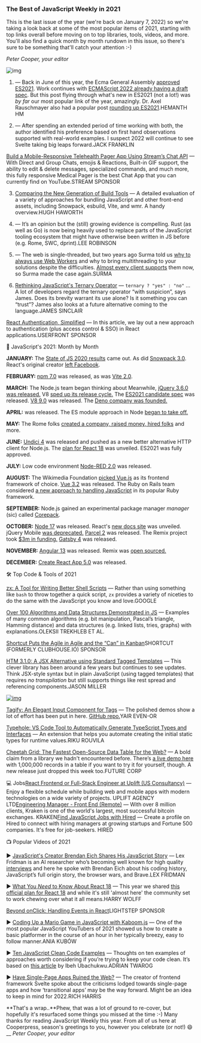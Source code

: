 ### The Best of JavaScript Weekly in 2021

This is the last issue of the year (we're back on January 7, 2022) so we're taking a look back at some of the most popular items of 2021, starting with top links overall before moving on to top libraries, tools, videos, and more. You'll also find a quick month by month rundown in this issue, so there's sure to be something that'll catch your attention :-) 

 *Peter Cooper, your editor*



![img](https://res.cloudinary.com/cpress/image/upload/w_1280,e_sharpen:60/qibevt2smrj4qldfqbed.jpg)

1.  — Back in June of this year, the Ecma General Assembly [approved ES2021](https://javascriptweekly.com/link/117998/086a345ab2). Work continues with [ECMAScript 2022 already having a draft spec](https://javascriptweekly.com/link/117999/086a345ab2). But this post flying through what's new in ES2021 (not a lot!) was *by far* our most popular link of the year, amazingly. Dr. Axel Rauschmayer also had a popular post [rounding up ES2021](https://javascriptweekly.com/link/118000/086a345ab2).HEMANTH HM

2.  — After spending an extended period of time working with both, the author identified his preference based on first hand observations supported with real-world examples. I suspect 2022 will continue to see Svelte taking big leaps forward.JACK FRANKLIN

   [Build a Mobile-Responsive Telehealth Pager App Using Stream’s Chat API](https://javascriptweekly.com/link/117986/086a345ab2) — With Direct and Group Chats, emojis & Reactions, Built-in GIF support, the ability to edit & delete messages, specialized commands, and much more, this fully responsive Medical Pager is the best Chat App that you can currently find on YouTube.STREAM SPONSOR

3.  [Comparing the New Generation of Build Tools](https://javascriptweekly.com/link/118002/086a345ab2) — A detailed evaluation of a variety of approaches for bundling JavaScript and other front-end assets, including Snowpack, esbuild, Vite, and wmr. A handy overview.HUGH HAWORTH

4.  — It’s an opinion but the (still) growing evidence is compelling. Rust (as well as Go) is now being heavily used to replace parts of the JavaScript tooling ecosystem that might have otherwise been written in JS before (e.g. Rome, SWC, dprint).LEE ROBINSON

5.  — The web is single-threaded, but two years ago Surma told us [why to always use Web Workers](https://javascriptweekly.com/link/118005/086a345ab2) and why to bring multithreading to your solutions despite the difficulties. [Almost every client supports](https://javascriptweekly.com/link/118006/086a345ab2) them now, so Surma made the case again.SURMA

6. [Rethinking JavaScript's Ternary Operator](https://javascriptweekly.com/link/118007/086a345ab2) — `ternary ? "yes" : "no"` … A lot of developers regard the ternary operator “with suspicion”, says James. Does its brevity warrant its use alone? Is it something you can “trust”? James also looks at a future alternative coming to the language.JAMES SINCLAIR

[React Authentication, Simplified](https://javascriptweekly.com/link/117992/086a345ab2) — In this article, we lay out a new approach to authentication (plus access control & SSO) in React applications.USERFRONT SPONSOR



📅 JavaScript's 2021: Month by Month

**JANUARY:** The [State of JS 2020 results](https://javascriptweekly.com/link/118008/086a345ab2) came out. As did [Snowpack 3.0](https://javascriptweekly.com/link/118009/086a345ab2). React's original creator [left Facebook](https://javascriptweekly.com/link/118010/086a345ab2).

**FEBRUARY:** [npm 7.0](https://javascriptweekly.com/link/118011/086a345ab2) was released, as was [Vite 2.0](https://javascriptweekly.com/link/118012/086a345ab2).

**MARCH:** The Node.js team began thinking about  Meanwhile, [jQuery 3.6.0 was released.](https://javascriptweekly.com/link/118014/086a345ab2) V8 [sped up its release cycle.](https://javascriptweekly.com/link/118015/086a345ab2) The [ES2021 candidate spec](https://javascriptweekly.com/link/118016/086a345ab2) was released. [V8 9.0](https://javascriptweekly.com/link/118017/086a345ab2) was released. The [Deno company was founded.](https://javascriptweekly.com/link/118018/086a345ab2)

**APRIL:**  was released. The ES module approach in Node [began to take off.](https://javascriptweekly.com/link/118020/086a345ab2)

**MAY:** The Rome folks [created a company, raised money, hired folks](https://javascriptweekly.com/link/118021/086a345ab2) and more.

**JUNE:** [Undici 4](https://javascriptweekly.com/link/118022/086a345ab2) was released and pushed as a new better alternative HTTP client for Node.js. The [plan for React 18](https://javascriptweekly.com/link/118023/086a345ab2) was unveiled. ES2021 was fully approved.

**JULY:** Low code environment [Node-RED 2.0](https://javascriptweekly.com/link/118024/086a345ab2) was released.

**AUGUST:** The Wikimedia Foundation [picked Vue.js](https://javascriptweekly.com/link/118025/086a345ab2) as its frontend framework of choice. [Vue 3.2](https://javascriptweekly.com/link/118026/086a345ab2) was released. The Ruby on Rails team considered [a new approach to handling JavaScript](https://javascriptweekly.com/link/118027/086a345ab2) in its popular Ruby framework.

**SEPTEMBER:** Node.js gained an experimental package manager *manager* (sic) called [Corepack](https://javascriptweekly.com/link/118028/086a345ab2).

**OCTOBER:** [Node 17](https://javascriptweekly.com/link/118029/086a345ab2) was released. React's [new docs site](https://javascriptweekly.com/link/118030/086a345ab2) was unveiled. jQuery Mobile [was deprecated.](https://javascriptweekly.com/link/118031/086a345ab2) [Parcel 2](https://javascriptweekly.com/link/118032/086a345ab2) was released. The Remix project took [$3m in funding.](https://javascriptweekly.com/link/118033/086a345ab2) [Gatsby 4](https://javascriptweekly.com/link/118034/086a345ab2) was released.

**NOVEMBER:**  [Angular 13](https://javascriptweekly.com/link/118036/086a345ab2) was released. Remix was [open sourced.](https://javascriptweekly.com/link/118037/086a345ab2)

**DECEMBER:** [Create React App 5.0](https://javascriptweekly.com/link/118038/086a345ab2) was released.

🛠 Top Code & Tools of 2021

[zx: A Tool for Writing Better Shell Scripts](https://javascriptweekly.com/link/118039/086a345ab2) — Rather than using something like `bash` to throw together a quick script, `zx` provides a variety of niceties to do the same with the JavaScript you know and love.GOOGLE

[Over 100 Algorithms and Data Structures Demonstrated in JS](https://javascriptweekly.com/link/118040/086a345ab2) — Examples of many common algorithms (e.g. bit manipulation, Pascal’s triangle, Hamming distance) and data structures (e.g. linked lists, tries, graphs) with explanations.OLEKSII TREKHLEB ET AL.

[Shortcut Puts the Agile in Agile and the “Can” in Kanban](https://javascriptweekly.com/link/117996/086a345ab2)SHORTCUT (FORMERLY CLUBHOUSE.IO) SPONSOR

[HTM 3.1.0: A JSX Alternative using Standard Tagged Templates](https://javascriptweekly.com/link/118041/086a345ab2) — This clever library has been around a few years but continues to see updates. Think JSX-style syntax but in plain JavaScript (using tagged templates) that requires *no transpilation* but still supports things like rest spread and referencing components.JASON MILLER

[![img](https://res.cloudinary.com/cpress/image/upload/w_1280,e_sharpen:60/lbya5pyfwedazjpwjggv.jpg)](https://javascriptweekly.com/link/118042/086a345ab2)

[Tagify: An Elegant Input Component for Tags](https://javascriptweekly.com/link/118042/086a345ab2) — The polished demos show a lot of effort has been put in here. [GitHub repo.](https://javascriptweekly.com/link/118043/086a345ab2)YAIR EVEN-OR

[Typehole: VS Code Tool to Automatically Generate TypeScript Types and Interfaces](https://javascriptweekly.com/link/118044/086a345ab2) — An extension that helps you automate creating the initial static types for runtime values.RIKU ROUVILA

[Cheetah Grid: The Fastest Open-Source Data Table for the Web?](https://javascriptweekly.com/link/118045/086a345ab2) — A bold claim from a library we hadn't encountered before. There’s [a live demo here](https://javascriptweekly.com/link/118046/086a345ab2) with 1,000,000 records in a table if you want to try it for yourself, though. A new release just dropped this week too.FUTURE CORP

💻 Jobs[React Frontend or Full-Stack Engineer at Uplift (US Consultancy)](https://javascriptweekly.com/link/117987/086a345ab2) — Enjoy a flexible schedule while building web and mobile apps with modern technologies on a wide variety of projects. UPLIFT AGENCY LTD[Engineering Manager - Front End (Remote)](https://javascriptweekly.com/link/117988/086a345ab2) — With over 8 million clients, Kraken is one of the world's largest, most successful bitcoin exchanges. KRAKEN[Find JavaScript Jobs with Hired](https://javascriptweekly.com/link/117990/086a345ab2) — Create a profile on Hired to connect with hiring managers at growing startups and Fortune 500 companies. It's free for job-seekers. HIRED

📺 Popular Videos of 2021

▶ [JavaScript's Creator Brendan Eich Shares His JavaScript Story](https://javascriptweekly.com/link/118047/086a345ab2) — Lex Fridman is an AI researcher who’s becoming well known for high quality [interviews](https://javascriptweekly.com/link/118048/086a345ab2) and here he spoke with Brendan Eich about his coding history, JavaScript’s full origin story, the browser wars, and Brave.LEX FRIDMAN

▶ [What You *Need* to Know About React 18](https://javascriptweekly.com/link/118049/086a345ab2) — This year we shared [this official plan for React 18](https://javascriptweekly.com/link/118023/086a345ab2) and while it's still 'almost here' the community set to work chewing over what it all means.HARRY WOLFF

[Beyond onClick: Handling Events in React](https://javascriptweekly.com/link/117994/086a345ab2)LIGHTSTEP SPONSOR

▶ [Coding Up a Mario Game in JavaScript with Kaboom.js](https://javascriptweekly.com/link/118050/086a345ab2) — One of the most popular JavaScript YouTubers of 2021 showed us how to create a basic platformer in the course of an hour in her typically breezy, easy to follow manner.ANIA KUBÓW

▶ [Ten JavaScript Clean Code Examples](https://javascriptweekly.com/link/118051/086a345ab2) — Thoughts on ten examples of approaches worth considering if you’re trying to keep your code clean. It’s based on [this article](https://javascriptweekly.com/link/118052/086a345ab2) by Ibeh Ubachukwu.ADRIAN TWAROG

▶ [Have Single-Page Apps Ruined the Web?](https://javascriptweekly.com/link/118053/086a345ab2) — The creator of frontend framework Svelte spoke about the criticisms lodged towards single-page apps and how ‘transitional apps’ may be the way forward. Might be an idea to keep in mind for 2022.RICH HARRIS

**That's a wrap..**Phew, that was a lot of ground to re-cover, but hopefully it's resurfaced some things you missed at the time :-) Many thanks for reading JavaScript Weekly this year. From all of us here at Cooperpress, season's greetings to you, however you celebrate (or not!) 😄 __ *Peter Cooper, your editor*